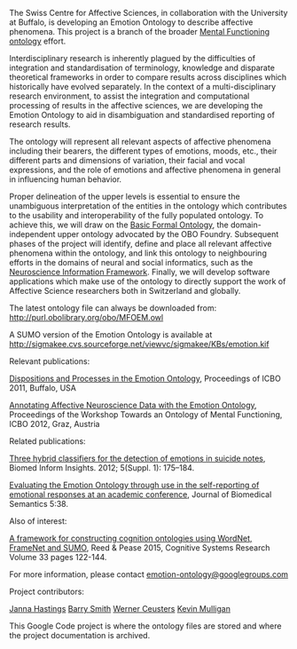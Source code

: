 The Swiss Centre for Affective Sciences, in collaboration with the University at Buffalo, is developing an Emotion Ontology to describe affective phenomena. This project is a branch of the broader [Mental Functioning ontology](http://code.google.com/p/mental-functioning-ontology/) effort.

Interdisciplinary research is inherently plagued by the difficulties of integration and standardisation of terminology, knowledge and disparate theoretical frameworks in order to compare results across disciplines which historically have evolved separately.  In the context of a multi-disciplinary research environment, to assist the integration and computational processing of results in the affective sciences, we are developing the Emotion Ontology to aid in disambiguation and standardised reporting of research results.

The ontology will represent all relevant aspects of affective phenomena including their bearers, the different types of emotions, moods, etc., their different parts and dimensions of variation, their facial and vocal expressions, and the role of emotions and affective phenomena in general in influencing human behavior.

Proper delineation of the upper levels is essential to ensure the unambiguous interpretation of the entities in the ontology which contributes to the usability and interoperability of the fully populated ontology. To achieve this, we will draw on the [Basic Formal Ontology](http://code.google.com/p/bfo), the domain-independent upper ontology advocated by the OBO Foundry.  Subsequent phases of the project will identify, define and place all relevant affective phenomena within the ontology, and link this ontology to neighbouring efforts in the domains of neural and social informatics, such as the [Neuroscience Information Framework](http://neuinfo.org/).  Finally, we will develop software applications which make use of the ontology to directly support the work of Affective Science researchers both in Switzerland and globally.

The latest ontology file can always be downloaded from:
http://purl.obolibrary.org/obo/MFOEM.owl

A SUMO version of the Emotion Ontology is available at http://sigmakee.cvs.sourceforge.net/viewvc/sigmakee/KBs/emotion.kif

Relevant publications:

[Dispositions and Processes in the Emotion Ontology](http://ceur-ws.org/Vol-833/paper10.pdf), Proceedings of ICBO 2011, Buffalo, USA

[Annotating Affective Neuroscience Data with the Emotion Ontology](http://kr-med.org/icbofois2012/proceedings/ICBOFOIS2012Workshops/ICBO2012MFO/SingleFiles/icbo-2012_MFO_Hastings_2.pdf), Proceedings of the Workshop Towards an Ontology of Mental Functioning, ICBO 2012, Graz, Austria


Related publications:

[Three hybrid classifiers for the detection of emotions in suicide notes](http://www.ncbi.nlm.nih.gov/pmc/articles/PMC3409474/), Biomed Inform Insights. 2012; 5(Suppl. 1): 175–184.

[Evaluating the Emotion Ontology through use in the self-reporting of emotional responses at an academic conference](http://www.jbiomedsem.com/content/5/1/38/), Journal of Biomedical Semantics 5:38.


Also of interest:

[A framework for constructing cognition ontologies using WordNet, FrameNet and SUMO](http://www.sciencedirect.com/science/article/pii/S1389041714000242), Reed & Pease 2015, Cognitive Systems Research Volume 33 pages 122-144.


For more information, please contact emotion-ontology@googlegroups.com

Project contributors:

[Janna Hastings](http://www.ebi.ac.uk/~hastings/)
[Barry Smith](http://ontology.buffalo.edu/smith/)
[Werner Ceusters](http://www.referent-tracking.com/RTU/?page=ceusters_vita)
[Kevin Mulligan](http://www.unige.ch/lettres/philo/enseignants/km/)


This Google Code project is where the ontology files are stored and where the project documentation is archived.